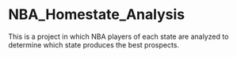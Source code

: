 # NBA_Homestate_Analysis

This is a project in which NBA players of each state are analyzed to determine which state produces the best prospects.
